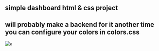## simple dashboard html & css project
will probably make a backend for it another time
you can configure your colors in colors.css
---
![a](https://i.imgur.com/bRYxT5a.png)